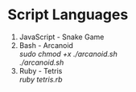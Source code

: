 # Script Languages

1. JavaScript - Snake Game
2. Bash - Arcanoid<br>
<i>sudo chmod +x ./arcanoid.sh<br>
./arcanoid.sh</i>
3. Ruby - Tetris<br>
<i>ruby tetris.rb</i>
